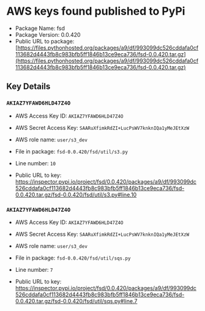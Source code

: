 # AWS keys found published to PyPi

* Package Name: fsd
* Package Version: 0.0.420
* Public URL to package: [https://files.pythonhosted.org/packages/a9/df/993099dc526cddafa0cf113682d4443fb8c983bfb5ff1846b13ce9eca736/fsd-0.0.420.tar.gz](https://files.pythonhosted.org/packages/a9/df/993099dc526cddafa0cf113682d4443fb8c983bfb5ff1846b13ce9eca736/fsd-0.0.420.tar.gz)

## Key Details

### `AKIAZ7YFAWD6HLD47Z4O`

* AWS Access Key ID: `AKIAZ7YFAWD6HLD47Z4O`
* AWS Secret Access Key: `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` 
* AWS role name: `user/s3_dev`
* File in package: `fsd-0.0.420/fsd/util/s3.py`
* Line number: `10`

* Public URL to key: https://inspector.pypi.io/project/fsd/0.0.420/packages/a9/df/993099dc526cddafa0cf113682d4443fb8c983bfb5ff1846b13ce9eca736/fsd-0.0.420.tar.gz/fsd-0.0.420/fsd/util/s3.py#line.10



### `AKIAZ7YFAWD6HLD47Z4O`

* AWS Access Key ID: `AKIAZ7YFAWD6HLD47Z4O`
* AWS Secret Access Key: `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` 
* AWS role name: `user/s3_dev`
* File in package: `fsd-0.0.420/fsd/util/sqs.py`
* Line number: `7`

* Public URL to key: https://inspector.pypi.io/project/fsd/0.0.420/packages/a9/df/993099dc526cddafa0cf113682d4443fb8c983bfb5ff1846b13ce9eca736/fsd-0.0.420.tar.gz/fsd-0.0.420/fsd/util/sqs.py#line.7


